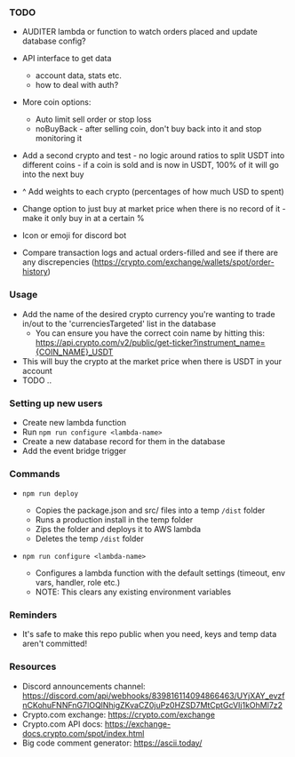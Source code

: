 
### TODO
- AUDITER lambda or function to watch orders placed and update database config?
- API interface to get data 
	- account data, stats etc.
	- how to deal with auth?
- More coin options:
	- Auto limit sell order or stop loss
	- noBuyBack - after selling coin, don't buy back into it and stop monitoring it

- Add a second crypto and test - no logic around ratios to split USDT into different coins - if a coin is sold and is now in USDT, 100% of it will go into the next buy
- ^ Add weights to each crypto (percentages of how much USD to spent)
- Change option to just buy at market price when there is no record of it - make it only buy in at a certain %
- Icon or emoji for discord bot
- Compare transaction logs and actual orders-filled and see if there are any discrepencies (https://crypto.com/exchange/wallets/spot/order-history)


### Usage
- Add the name of the desired crypto currency you're wanting to trade in/out to the 'currenciesTargeted' list in the database
    - You can ensure you have the correct coin name by hitting this: https://api.crypto.com/v2/public/get-ticker?instrument_name={COIN_NAME}_USDT
- This will buy the crypto at the market price when there is USDT in your account
- TODO ..


### Setting up new users
- Create new lambda function
- Run `npm run configure <lambda-name>`
- Create a new database record for them in the database
- Add the event bridge trigger

### Commands
- `npm run deploy` 
	- Copies the package.json and src/ files into a temp `/dist` folder
	- Runs a production install in the temp folder
	- Zips the folder and deploys it to AWS lambda
	- Deletes the temp `/dist` folder

- `npm run configure <lambda-name>`
	- Configures a lambda function with the default settings (timeout, env vars, handler, role etc.)
	- NOTE: This clears any existing environment variables

### Reminders
- It's safe to make this repo public when you need, keys and temp data aren't committed!

### Resources
- Discord announcements channel: https://discord.com/api/webhooks/839816114094866463/UYjXAY_evzfnCKohuFNNFnG7IOQlNhigZKvaCZ0juPz0HZSD7MtCptGcVIj1kOhMl7z2
- Crypto.com exchange: https://crypto.com/exchange
- Crypto.com API docs: https://exchange-docs.crypto.com/spot/index.html
- Big code comment generator: https://ascii.today/
